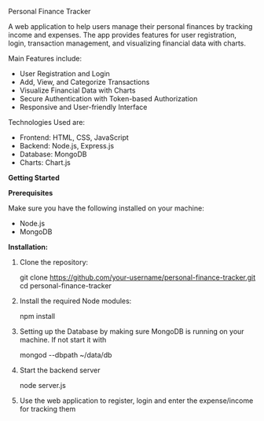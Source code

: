 Personal Finance Tracker

A web application to help users manage their personal finances by tracking income and expenses. The app provides features for user registration, login, transaction management, and visualizing financial data with charts.

Main Features include:
- User Registration and Login
- Add, View, and Categorize Transactions
- Visualize Financial Data with Charts
- Secure Authentication with Token-based Authorization
- Responsive and User-friendly Interface

Technologies Used are:
- Frontend: HTML, CSS, JavaScript
- Backend: Node.js, Express.js
- Database: MongoDB
- Charts: Chart.js

**Getting Started**

**Prerequisites**

Make sure you have the following installed on your machine:

- Node.js
- MongoDB

**Installation:**

1. Clone the repository:
   
   git clone https://github.com/your-username/personal-finance-tracker.git
   cd personal-finance-tracker

2. Install the required Node modules:

   npm install

3. Setting up the Database by making sure MongoDB is running on your machine. If not start it with

   mongod --dbpath ~/data/db

4. Start the backend server

   node server.js

5. Use the web application to register, login and enter the expense/income for tracking them

